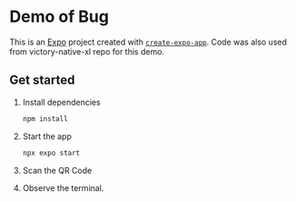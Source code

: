 # Demo of Bug

This is an [Expo](https://expo.dev) project created with [`create-expo-app`](https://www.npmjs.com/package/create-expo-app).
Code was also used from victory-native-xl repo  for this demo.

## Get started

1. Install dependencies

   ```bash
   npm install
   ```

2. Start the app

   ```bash
   npx expo start
   ```

3. Scan the QR Code

4. Observe the terminal.
